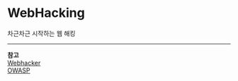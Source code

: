 # WebHacking
차근차근 시작하는 웹 해킹

* * * 

**참고**   
[Webhacker](https://webhacking.kr/)   
[OWASP](https://owasp.org/www-community/attacks/)   
